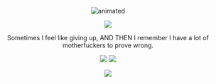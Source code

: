 <!--### Hi there 👋 -->

<p align="center">
  <img src="https://i.imgur.com/P5GnEXL.gif" alt="animated" />
</p>
<p align="center">
  <img src="https://readme-typing-svg.demolab.com?font=Terminal&pause=500&color=24F700&multiline=true&random=false&width=435&height=180&lines=nmap+-sC+-sV+-p+1337+127.0.0.1;Port+1337+open+;nc+127.0.0.1+1337;connecting+to+x33x2ex31x34x31's+profile;x33x2ex31x34x31%40localhost%3A~%24+.%2Fpwn.sh;..............+pwn3d+..............">
</p>
<!-- [![Typing SVG](https://readme-typing-svg.demolab.com?font=Terminal&pause=1000&color=24F700&random=false&width=435&lines=Trying+bruteforce+;found+valid+credentials+;trying+to+connect+on+port+1337;Access+Granted+...+pwn3d)](https://git.io/typing-svg) -->
<p align="center">
   Sometimes I feel like giving up, AND THEN I remember I have a lot of motherfuckers to prove wrong.
</p>
<p align="center">
  <img src="https://github-readme-stats.vercel.app/api?username=philmalle&theme=vue-dark&hide_border=true&include_all_commits=true&bg_color=0d1117&hide=issues,contribs&count_private=true">
  <img src="https://github-readme-stats.vercel.app/api/top-langs/?username=philmalle&theme=vue-dark&bg_color=0d1117&hide_border=true&include_all_commits=true&layout=compact&langs_count=6">
</p>

<p align="center">
  <img src="https://github-readme-streak-stats.herokuapp.com/?user=philmalle&theme=vue-dark&background=0d1117&hide_border=true">
</p>


